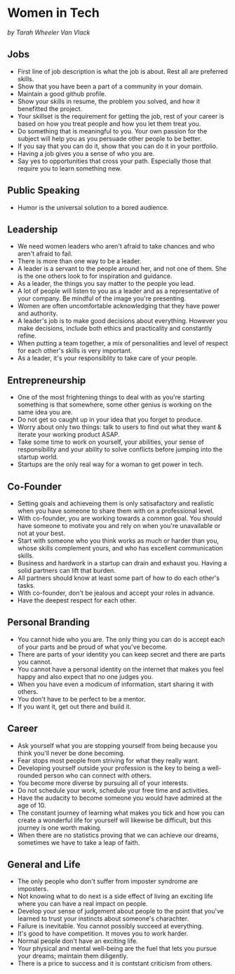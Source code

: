 # Women in Tech
*by Tarah Wheeler Van Vlack*

## Jobs
- First line of job description is what the job is about. Rest all are preferred skills. 
- Show that you have been a part of a community in your domain. 
- Maintain a good github profile. 
- Show your skills in resume, the problem you solved, and how it benefitted the project. 
- Your skillset is the requirement for getting the job, rest of your career is based on how you treat people and how you let them treat you. 
- Do something that is meaningful to you. Your own passion for the subject will help you as you persuade other people to be better. 
- If you say that you can do it, show that you can do it in your portfolio. 
- Having a job gives you a sense of who you are. 
- Say yes to opportunities that cross your path. Especially those that require you to learn something new. 

## Public Speaking
- Humor is the universal solution to a bored audience. 

## Leadership
- We need women leaders who aren't afraid to take chances and who aren't afraid to fail. 
- There is more than one way to be a leader. 
- A leader is a servant to the people around her, and not one of them. She is the one others look to for inspiration and guidance. 
- As a leader, the things you say matter to the people you lead. 
- A lot of people will listen to you as a leader and as a representative of your company. Be mindful of the image you're presenting. 
- Women are often uncomfortable acknowledging that they have power and authority. 
- A leader's job is to make good decisions about everything. However you make decisions, include both ethics and practicality and constantly refine. 
- When putting a team together, a mix of personalities and level of respect for each other's skills is very important. 
- As a leader, it's your responsiblity to take care of your people. 

## Entrepreneurship
- One of the most frightening things to deal with as you're starting something is that somewhere, some other genius is working on the same idea you are. 
- Do not get so caught up in your idea that you forget to produce. 
- Worry about only two things: talk to users to find out what they want & iterate your working product ASAP.
- Take some time to work on yourself, your abilities, your sense of responsibility and your ability to solve conflicts before jumping into the startup world. 
- Startups are the only real way for a woman to get power in tech. 

## Co-Founder
- Setting goals and achieveing them is only satisafactory and realistic when you have someone to share them with on a professional level. 
- With co-founder, you are working towards a common goal. You should have someone to motivate you and rely on when you're unavailable or not at your best.
- Start with someone who you think works as much or harder than you, whose skills complement yours, and who has excellent communication skills. 
- Business and hardwork in a startup can drain and exhaust you. Having a solid partners can lift that burden. 
- All partners should know at least some part of how to do each other's tasks. 
- With co-founder, don't be jealous and accept your roles in advance. 
- Have the deepest respect for each other.

## Personal Branding
- You cannot hide who you are. The only thing you can do is accept each of your parts and be proud of what you've become. 
- There are parts of your identity you can keep secret and there are parts you cannot. 
- You cannot have a personal identity on the internet that makes you feel happy and also expect that no one judges you. 
- When you have even a modicum of information, start sharing it with others. 
- You don't have to be perfect to be a mentor. 
- If you want it, get out there and build it. 

## Career
- Ask yourself what you are stopping yourself from being because you think you'll never be done becoming. 
- Fear stops most people from striving for what they really want. 
- Developing yourself outside your profession is the key to being a well-rounded person who can connect with others. 
- You become more diverse by pursuing all of your interests. 
- Do not schedule your work, schedule your free time and activities. 
- Have the audacity to become someone you would have admired at the age of 10. 
- The constant journey of learning what makes you tick and how you can create a wonderful life for yourself will likewise be difficult, but this journey is one worth making. 
- When there are no statistics proving that we can achieve our dreams, sometimes we have to take a leap of faith. 

## General and Life
- The only people who don't suffer from imposter syndrome are imposters. 
- Not knowing what to do next is a side effect of living an exciting life where you can have a real impact on people. 
- Develop your sense of judgement about people to the point that you've learned to trust your instincts about someone's charachter.
- Failure is inevitable. You cannot possibly succeed at everything. 
- It's good to have competition. It moves you to work harder.
- Normal people don't have an exciting life. 
- Your physical and mental well-being are the fuel that lets you pursue your dreams; maintain them diligently. 
- There is a price to success and it is contstant criticism from others. 
